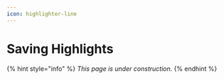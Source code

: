 ```yaml
---
icon: highlighter-line
---
```


# Saving Highlights

{% hint style="info" %}
_This page is under construction._
{% endhint %}
